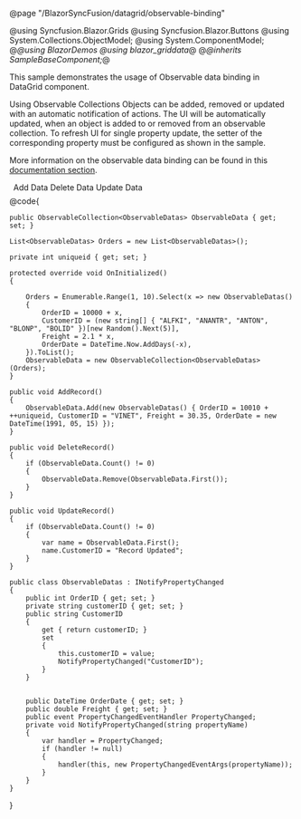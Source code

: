 ﻿@page "/BlazorSyncFusion/datagrid/observable-binding"

@using Syncfusion.Blazor.Grids
@using Syncfusion.Blazor.Buttons
@using System.Collections.ObjectModel;
@using System.ComponentModel;
@*@using BlazorDemos
@using blazor_griddata*@
@*@inherits SampleBaseComponent;*@


<p>This sample demonstrates the usage of Observable data binding in DataGrid component.</p>

<p>
	Using Observable Collections Objects can be added, removed or updated with an automatic notification of actions.
	The UI will be automatically updated, when an object is added to or removed from an observable collection.
	To refresh UI for single property update, the setter of the corresponding property must be configured as shown in the sample.
</p>
<p>
	More information on the observable data binding can be found in this
	<a target='_blank' href='https://blazor.syncfusion.com/documentation/grid/data-binding/#observable-collection'>documentation section</a>.
</p>

<div class="col-lg-12 control-section">
	<div class="content-wrapper">
		<div class="row">
			<div class="btn" style="margin: 0 0 7px 7px;">
				<SfButton ID="add" @onclick="AddRecord">Add Data</SfButton>
				<SfButton ID="del" CssClass="deleteBtn" @onclick="DeleteRecord">Delete Data</SfButton>
				<SfButton ID="update" @onclick="UpdateRecord">Update Data</SfButton>
			</div>
			<SfGrid DataSource="@ObservableData" AllowPaging="true">
				<GridColumns>
					<GridColumn Field=@nameof(ObservableDatas.OrderID) HeaderText="Order ID" IsPrimaryKey="true" TextAlign="@TextAlign.Center" HeaderTextAlign="@TextAlign.Center" Width="140"></GridColumn>
					<GridColumn Field=@nameof(ObservableDatas.CustomerID) HeaderText="Customer Name" Width="150"></GridColumn>
					<GridColumn Field=@nameof(ObservableDatas.Freight) HeaderText="Freight" EditType="EditType.NumericEdit" Format="C2" Width="140" TextAlign="@TextAlign.Right" HeaderTextAlign="@TextAlign.Right"></GridColumn>
					<GridColumn Field=@nameof(ObservableDatas.OrderDate) HeaderText="Order Date" EditType="EditType.DatePickerEdit" Format="d" TextAlign="TextAlign.Right" Type="ColumnType.Date" Width="160"></GridColumn>
				</GridColumns>
			</SfGrid>
		</div>
	</div>
</div>
<style>
	.deleteBtn {
		margin: 0 5px 0 5px;
	}
</style>
@code{

	public ObservableCollection<ObservableDatas> ObservableData { get; set; }

	List<ObservableDatas> Orders = new List<ObservableDatas>();

	private int uniqueid { get; set; }

	protected override void OnInitialized()
	{

		Orders = Enumerable.Range(1, 10).Select(x => new ObservableDatas()
		{
			OrderID = 10000 + x,
			CustomerID = (new string[] { "ALFKI", "ANANTR", "ANTON", "BLONP", "BOLID" })[new Random().Next(5)],
			Freight = 2.1 * x,
			OrderDate = DateTime.Now.AddDays(-x),
		}).ToList();
		ObservableData = new ObservableCollection<ObservableDatas>(Orders);
	}

	public void AddRecord()
	{
		ObservableData.Add(new ObservableDatas() { OrderID = 10010 + ++uniqueid, CustomerID = "VINET", Freight = 30.35, OrderDate = new DateTime(1991, 05, 15) });
	}

	public void DeleteRecord()
	{
		if (ObservableData.Count() != 0)
		{
			ObservableData.Remove(ObservableData.First());
		}
	}

	public void UpdateRecord()
	{
		if (ObservableData.Count() != 0)
		{
			var name = ObservableData.First();
			name.CustomerID = "Record Updated";
		}
	}

	public class ObservableDatas : INotifyPropertyChanged
	{
		public int OrderID { get; set; }
		private string customerID { get; set; }
		public string CustomerID
		{
			get { return customerID; }
			set
			{
				this.customerID = value;
				NotifyPropertyChanged("CustomerID");
			}
		}


		public DateTime OrderDate { get; set; }
		public double Freight { get; set; }
		public event PropertyChangedEventHandler PropertyChanged;
		private void NotifyPropertyChanged(string propertyName)
		{
			var handler = PropertyChanged;
			if (handler != null)
			{
				handler(this, new PropertyChangedEventArgs(propertyName));
			}
		}
	}
}

